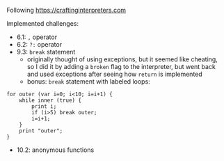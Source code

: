 Following 
https://craftinginterpreters.com

Implemented challenges:
- 6.1: `,` operator
- 6.2: `?:` operator
- 9.3: `break` statement
  - originally thought of using exceptions, but it seemed like cheating,
    so I did it by adding a `broken` flag to the interpreter, but went back and
    used exceptions after seeing how `return` is implemented
  - bonus: `break` statement with labeled loops:
```
for outer (var i=0; i<10; i=i+1) {
    while inner (true) {
        print i;
        if (i>5) break outer;
        i=i+1;
    }
    print "outer";
}
```
- 10.2: anonymous functions
